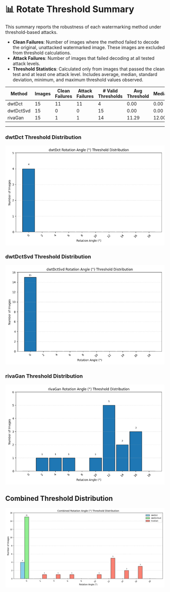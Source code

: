 # 📊 Rotate Threshold Summary

This summary reports the robustness of each watermarking method under threshold-based attacks.
- **Clean Failures**: Number of images where the method failed to decode the original, unattacked watermarked image. These images are excluded from threshold calculations.
- **Attack Failures**: Number of images that failed decoding at all tested attack levels.
- **Threshold Statistics**: Calculated only from images that passed the clean test and at least one attack level. Includes average, median, standard deviation, minimum, and maximum threshold values observed.

| Method | Images | Clean Failures | Attack Failures | # Valid Thresholds | Avg Threshold | Median | Std Dev | Min | Max |
|--------|--------|----------------|------------------|---------------------|----------------|--------|---------|-----|-----|
| dwtDct | 15 | 11 | 11 | 4 | 0.00 | 0.00 | 0.00 | 0.00 | 0.00 |
| dwtDctSvd | 15 | 0 | 0 | 15 | 0.00 | 0.00 | 0.00 | 0.00 | 0.00 |
| rivaGan | 15 | 1 | 1 | 14 | 11.29 | 12.00 | 4.25 | 2.00 | 16.00 |

---
### dwtDct Threshold Distribution
![dwtDct Bar Graph](dwtDct_threshold_bar.png)

### dwtDctSvd Threshold Distribution
![dwtDctSvd Bar Graph](dwtDctSvd_threshold_bar.png)

### rivaGan Threshold Distribution
![rivaGan Bar Graph](rivaGan_threshold_bar.png)

## Combined Threshold Distribution
![Combined Threshold Bar Graph](rotate_combined_distribution.png)

